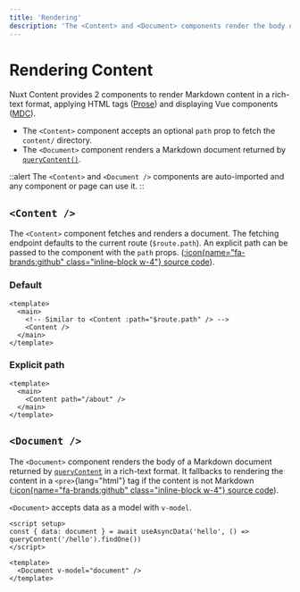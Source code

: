 ```yaml
---
title: 'Rendering'
description: 'The <Content> and <Document> components render the body of a Markdown document in a rich-text format.'
---
```


# Rendering Content

Nuxt Content provides 2 components to render Markdown content in a rich-text format, applying HTML tags ([Prose](/guide/writing/markdown)) and displaying Vue components ([MDC](/guide/writing/mdc)).

- The `<Content>` component accepts an optional `path` prop to fetch the `content/` directory.
- The `<Document>` component renders a Markdown document returned by [`queryContent()`](/guide/displaying/querying).

::alert
The `<Content>` and `<Document />` components are auto-imported and any component or page can use it.
::

## `<Content />`

The `<Content>` component fetches and renders a document. The fetching endpoint defaults to the current route (`$route.path`). An explicit path can be passed to the component with the `path` props. ([:icon{name="fa-brands:github" class="inline-block w-4"} source code](https://github.com/nuxt/content/blob/main/src/runtime/components/Content.vue)).

### Default

```vue [pages/[...slug.vue]]
<template>
  <main>
    <!-- Similar to <Content :path="$route.path" /> -->
    <Content />
  </main>
</template>
```

### Explicit path

```vue [app.vue]
<template>
  <main>
    <Content path="/about" />
  </main>
</template>
```

## `<Document />`

The `<Document>` component renders the body of a Markdown document returned by [`queryContent`](/guide/displaying-content/fetching) in a rich-text format. It fallbacks to rendering the content in a `<pre>`{lang="html"} tag if the content is not Markdown ([:icon{name="fa-brands:github" class="inline-block w-4"} source code](https://github.com/nuxt/content/blob/main/src/runtime/components/Document.vue)).

`<Document>` accepts data as a model with `v-model`.

```vue [app.vue]
<script setup>
const { data: document } = await useAsyncData('hello', () => queryContent('/hello').findOne())
</script>

<template>
  <Document v-model="document" />
</template>
```
